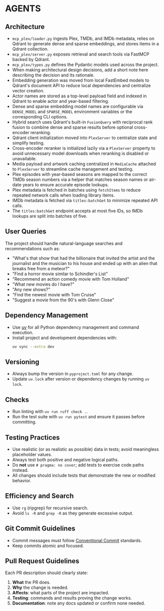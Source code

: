 # AGENTS

## Architecture
- `mcp_plex/loader.py` ingests Plex, TMDb, and IMDb metadata, relies on Qdrant to generate dense and sparse embeddings, and stores items in a Qdrant collection.
- `mcp_plex/server.py` exposes retrieval and search tools via FastMCP backed by Qdrant.
- `mcp_plex/types.py` defines the Pydantic models used across the project.
- When making architectural design decisions, add a short note here describing the decision and its rationale.
- Embedding generation was moved from local FastEmbed models to Qdrant's document API to reduce local dependencies and centralize vector creation.
- Actor names are stored as a top-level payload field and indexed in Qdrant to enable actor and year-based filtering.
- Dense and sparse embedding model names are configurable via `DENSE_MODEL` and
  `SPARSE_MODEL` environment variables or the corresponding CLI options.
- Hybrid search uses Qdrant's built-in `FusionQuery` with reciprocal rank fusion
  to combine dense and sparse results before optional cross-encoder reranking.
- Qdrant client initialization moved into `PlexServer` to centralize state and
  simplify testing.
- Cross-encoder reranker is initialized lazily via a `PlexServer` property to
  avoid unnecessary model downloads when reranking is disabled or unavailable.
- Media payload and artwork caching centralized in `MediaCache` attached to
  `PlexServer` to streamline cache management and testing.
- Plex episodes with year-based seasons are mapped to the correct TMDb season
  numbers via a helper that matches season names or air-date years to ensure
  accurate episode lookups.
- Plex metadata is fetched in batches using `fetchItems` to reduce repeated
  network calls when loading library items.
- IMDb metadata is fetched via `titles:batchGet` to minimize repeated API calls.
- The `titles:batchGet` endpoint accepts at most five IDs, so IMDb lookups are
  split into batches of five.

## User Queries
The project should handle natural-language searches and recommendations such as:
- "What's that show that had the billionaire that invited the artist and the journalist and the musician to his house and ended up with an alien that breaks free from a meteor?"
- "Find a horror movie similar to Schindler's List"
- "Recommend an action comedy movie with Tom Holland"
- "What new movies do I have?"
- "Any new shows?"
- "Find the newest movie with Tom Cruise"
- "Suggest a movie from the 90's with Glenn Close"

## Dependency Management
- Use [uv](https://github.com/astral-sh/uv) for all Python dependency management and command execution.
- Install project and development dependencies with:
  ```bash
  uv sync --extra dev
  ```

## Versioning
- Always bump the version in `pyproject.toml` for any change.
- Update `uv.lock` after version or dependency changes by running `uv lock`.

## Checks
- Run linting with `uv run ruff check .`.
- Run the test suite with `uv run pytest` and ensure it passes before committing.

## Testing Practices
- Use realistic (or as realistic as possible) data in tests; avoid meaningless placeholder values.
- Always test both positive and negative logical paths.
- Do **not** use `# pragma: no cover`; add tests to exercise code paths instead.
- All changes should include tests that demonstrate the new or modified behavior.

## Efficiency and Search
- Use `rg` (ripgrep) for recursive search.
- Avoid `ls -R` and `grep -R` as they generate excessive output.

## Git Commit Guidelines
- Commit messages must follow [Conventional Commit](https://www.conventionalcommits.org/) standards.
- Keep commits atomic and focused.

## Pull Request Guidelines
Each PR description should clearly state:
1. **What** the PR does.
2. **Why** the change is needed.
3. **Affects**: what parts of the project are impacted.
4. **Testing**: commands and results proving the change works.
5. **Documentation**: note any docs updated or confirm none needed.
